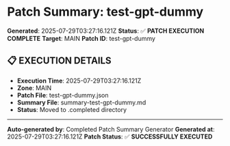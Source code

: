 # Patch Summary: test-gpt-dummy

**Generated**: 2025-07-29T03:27:16.121Z
**Status**: ✅ **PATCH EXECUTION COMPLETE**
**Target**: MAIN
**Patch ID**: test-gpt-dummy

## 📋 **EXECUTION DETAILS**

- **Execution Time**: 2025-07-29T03:27:16.121Z
- **Zone**: MAIN
- **Patch File**: test-gpt-dummy.json
- **Summary File**: summary-test-gpt-dummy.md
- **Status**: Moved to .completed directory

---
**Auto-generated by**: Completed Patch Summary Generator
**Generated at**: 2025-07-29T03:27:16.121Z
**Patch Status**: ✅ **SUCCESSFULLY EXECUTED**
